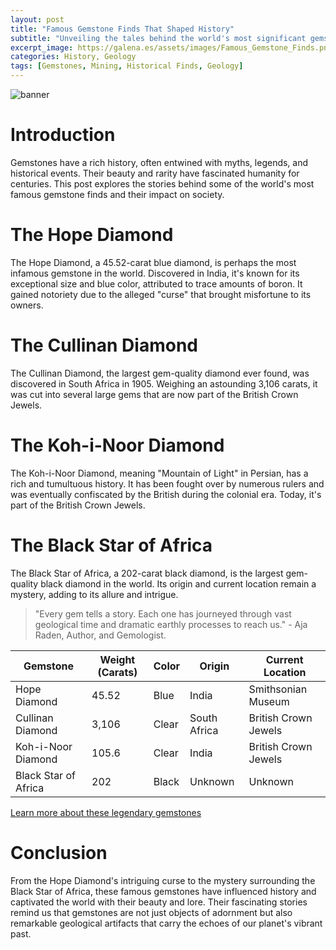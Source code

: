 ```yaml
---
layout: post
title: "Famous Gemstone Finds That Shaped History"
subtitle: "Unveiling the tales behind the world's most significant gemstone discoveries and their global impact"
excerpt_image: https://galena.es/assets/images/Famous_Gemstone_Finds.png
categories: History, Geology
tags: [Gemstones, Mining, Historical Finds, Geology]
---
```

![banner](https://galena.es/assets/images/Famous_Gemstone_Finds.png)

# Introduction
Gemstones have a rich history, often entwined with myths, legends, and historical events. Their beauty and rarity have fascinated humanity for centuries. This post explores the stories behind some of the world's most famous gemstone finds and their impact on society.

# The Hope Diamond
The Hope Diamond, a 45.52-carat blue diamond, is perhaps the most infamous gemstone in the world. Discovered in India, it's known for its exceptional size and blue color, attributed to trace amounts of boron. It gained notoriety due to the alleged "curse" that brought misfortune to its owners.

# The Cullinan Diamond
The Cullinan Diamond, the largest gem-quality diamond ever found, was discovered in South Africa in 1905. Weighing an astounding 3,106 carats, it was cut into several large gems that are now part of the British Crown Jewels.

# The Koh-i-Noor Diamond
The Koh-i-Noor Diamond, meaning "Mountain of Light" in Persian, has a rich and tumultuous history. It has been fought over by numerous rulers and was eventually confiscated by the British during the colonial era. Today, it's part of the British Crown Jewels.

# The Black Star of Africa
The Black Star of Africa, a 202-carat black diamond, is the largest gem-quality black diamond in the world. Its origin and current location remain a mystery, adding to its allure and intrigue.

> "Every gem tells a story. Each one has journeyed through vast geological time and dramatic earthly processes to reach us." - Aja Raden, Author, and Gemologist.

| Gemstone              | Weight (Carats) | Color  | Origin         | Current Location   |
|-----------------------|-----------------|--------|----------------|--------------------|
| Hope Diamond          | 45.52           | Blue   | India          | Smithsonian Museum |
| Cullinan Diamond      | 3,106           | Clear  | South Africa   | British Crown Jewels|
| Koh-i-Noor Diamond    | 105.6           | Clear  | India          | British Crown Jewels|
| Black Star of Africa  | 202             | Black  | Unknown        | Unknown            |

[Learn more about these legendary gemstones](https://www.gia.edu/gem-encyclopedia)

# Conclusion
From the Hope Diamond's intriguing curse to the mystery surrounding the Black Star of Africa, these famous gemstones have influenced history and captivated the world with their beauty and lore. Their fascinating stories remind us that gemstones are not just objects of adornment but also remarkable geological artifacts that carry the echoes of our planet's vibrant past.